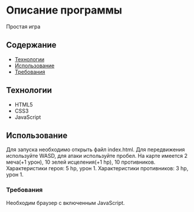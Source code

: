 # Описание программы
Простая игра

## Содержание
- [Технологии](#технологии)
- [Использование](#использование)
- [Требования](#требования)

## Технологии
- HTML5
- CSS3
- JavaScript

## Использование
Для запуска необходимо открыть файл index.html.
Для передвижения используйте WASD, для атаки используйте пробел.
На карте имеется 2 меча(+1 урон), 10 зелей исцеления(+1 hp), 10 противников.
Характеристики героя: 5 hp, урон 1.
Характеристики противников: 3 hp, урон 1.

### Требования
Необходим браузер с включенным JavaScript.

